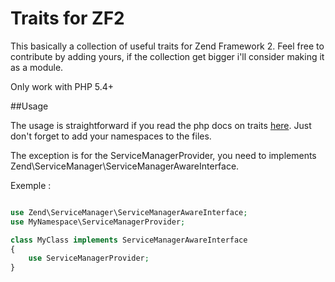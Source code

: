 # Traits for ZF2

This basically a collection of useful traits for Zend Framework 2.
Feel free to contribute by adding yours, if the collection get bigger i'll 
consider making it as a module.

Only work with PHP  5.4+

##Usage

The usage is straightforward if you read the php docs on traits [here](http://php.net/manual/fr/language.oop5.traits.php).
Just don't forget to add your namespaces to the files.

The exception is for the ServiceManagerProvider, you need to implements Zend\ServiceManager\ServiceManagerAwareInterface.

Exemple :

```php

use Zend\ServiceManager\ServiceManagerAwareInterface;
use MyNamespace\ServiceManagerProvider;

class MyClass implements ServiceManagerAwareInterface
{
    use ServiceManagerProvider;
}

```
